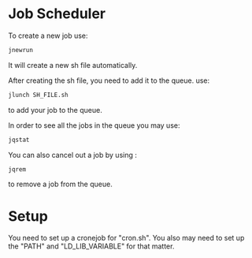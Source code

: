 # Job Scheduler
To create a new job use:
```bash 
jnewrun
``` 
It will create a new sh file automatically.

After creating the sh file, you need to add it to the queue. use: 
```bash 
jlunch SH_FILE.sh
```
to add your job to the queue. 

In order to see all the jobs in the queue you may use: 
```bash
jqstat
```

You can also cancel out a job by using :
```bash
jqrem
``` 
to remove a job from the queue. 


# Setup 
You need to set up a cronejob for "cron.sh". You also may need to set up the "PATH" and "LD\_LIB\_VARIABLE" for that matter. 
